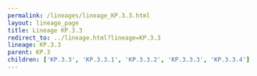 ```yaml
---
permalink: /lineages/lineage_KP.3.3.html
layout: lineage_page
title: Lineage KP.3.3
redirect_to: ../lineage.html?lineage=KP.3.3
lineage: KP.3.3
parent: KP.3
children: ['KP.3.3', 'KP.3.3.1', 'KP.3.3.2', 'KP.3.3.3', 'KP.3.3.4']
---
```

